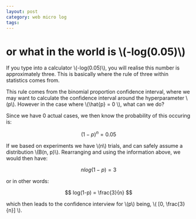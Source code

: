 ```yaml
---
layout: post
category: web micro log
tags:
---
```


# or what in the world is \\(-log(0.05)\\)

If you type into a calculator \\(-log(0.05)\\), you will realise this number is approximately three. This is basically where the rule of three within statistics comes from.

This rule comes from the binomial proportion confidence interval, where we may want to calculate the confidence interval around the hyperparameter \\(p\\). However in the case where \\(\hat{p} = 0 \\), what can we do?

Since we have 0 actual cases, we then know the probability of this occuring is:

$$ (1-p)^n = 0.05 $$

If we based on experiments we have \\(n\\) trials, and can safely assume a distribution \\(B(n, p)\\). Rearranging and using the information above, we would then have:

$$ n log(1-p) = 3 $$

or in other words:

$$ log(1-p) = \frac{3}{n} $$

which then leads to the confidence interview for \\(p\\) being, \\( [0, \frac{3}{n}] \\).
